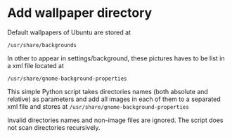 # Add wallpaper directory

Default wallpapers of Ubuntu are stored at

<code>/usr/share/backgrounds</code>

In other to appear in settings/background, these pictures haves to be list in a xml file located at 

<code>/usr/share/gnome-background-properties
</code>

This simple Python script takes directories names (both absolute and relative) as parameters and add all images in each of them to a separated xml file and stores at <code>/usr/share/gnome-background-properties
</code>  

Invalid directories names and non-image files are ignored.
The script does not scan directories recursively. 